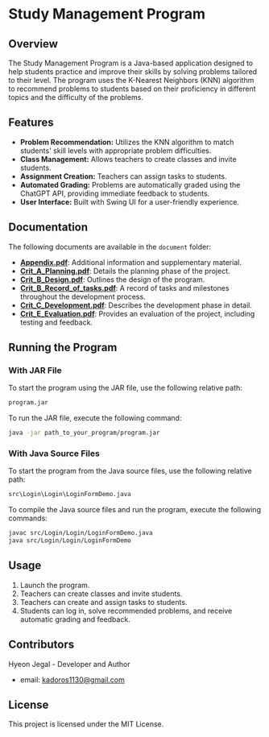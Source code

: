 # Study Management Program

## Overview

The Study Management Program is a Java-based application designed to help students practice and improve their skills by solving problems tailored to their level. The program uses the K-Nearest Neighbors (KNN) algorithm to recommend problems to students based on their proficiency in different topics and the difficulty of the problems.

## Features

- **Problem Recommendation:** Utilizes the KNN algorithm to match students' skill levels with appropriate problem difficulties.
- **Class Management:** Allows teachers to create classes and invite students.
- **Assignment Creation:** Teachers can assign tasks to students.
- **Automated Grading:** Problems are automatically graded using the ChatGPT API, providing immediate feedback to students.
- **User Interface:** Built with Swing UI for a user-friendly experience.

## Documentation

The following documents are available in the `document` folder:

- **[Appendix.pdf](documents/Appendix.pdf)**: Additional information and supplementary material.
- **[Crit_A_Planning.pdf](documents/Crit_A_Planning.pdf)**: Details the planning phase of the project.
- **[Crit_B_Design.pdf](documents/Crit_B_Design.pdf)**: Outlines the design of the program.
- **[Crit_B_Record_of_tasks.pdf](documents/Crit_B_Record_of_tasks.pdf)**: A record of tasks and milestones throughout the development process.
- **[Crit_C_Development.pdf](documents/Crit_C_Development.pdf)**: Describes the development phase in detail.
- **[Crit_E_Evaluation.pdf](documents/Crit_E_Evaluation.pdf)**: Provides an evaluation of the project, including testing and feedback.




## Running the Program

### With JAR File

To start the program using the JAR file, use the following relative path: 
```bash
program.jar
```
To run the JAR file, execute the following command:
```bash
java -jar path_to_your_program/program.jar
```

### With Java Source Files

To start the program from the Java source files, use the following relative path:
```bash 
src\Login\Login\LoginFormDemo.java
```

To compile the Java source files and run the program, execute the following commands:

```bash 
javac src/Login/Login/LoginFormDemo.java
java src/Login/Login/LoginFormDemo
```

## Usage
1. Launch the program.
2. Teachers can create classes and invite students.
3. Teachers can create and assign tasks to students.
4. Students can log in, solve recommended problems, and receive automatic grading and feedback.

## Contributors
Hyeon Jegal - Developer and Author

- email: kadoros1130@gmail.com

## License 
This project is licensed under the MIT License.
